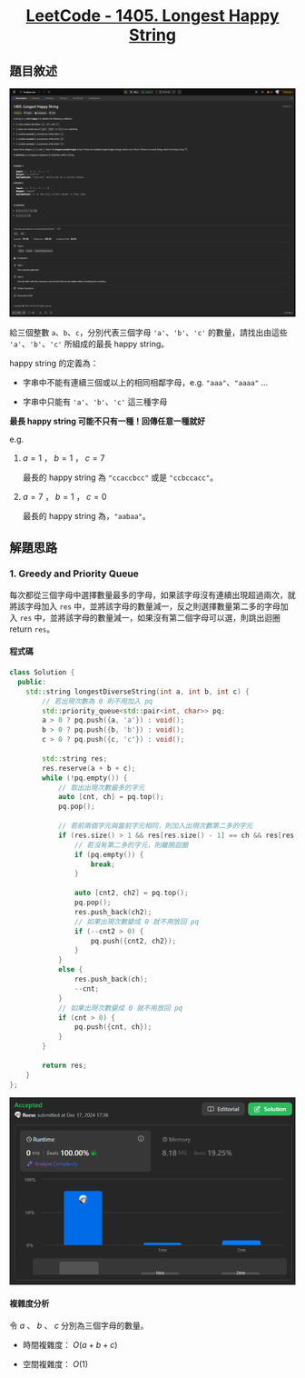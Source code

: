 # <center> [LeetCode - 1405. Longest Happy String](https://leetcode.com/problems/longest-happy-string/description/) </center>

## 題目敘述

[![](https://raw.githubusercontent.com/reese60525/ForPicGo/main/Pictures/20241217170008995.png)](https://raw.githubusercontent.com/reese60525/ForPicGo/main/Pictures/20241217170008995.png)

給三個整數 `a`、`b`、`c`，分別代表三個字母 `'a'`、`'b'`、`'c'` 的數量，請找出由這些 `'a'`、`'b'`、`'c'` 所組成的最長 happy string。

happy string 的定義為：

- 字串中不能有連續三個或以上的相同相鄰字母，e.g. `"aaa"`、`"aaaa"` ...

- 字串中只能有 `'a'`、`'b'`、`'c'` 這三種字母

**最長 happy string 可能不只有一種！回傳任意一種就好**

e.g.

1. $a = 1$ ， $b = 1$ ， $c = 7$

    最長的 happy string 為 `"ccaccbcc"` 或是 `"ccbccacc"`。

2. $a = 7$ ， $b = 1$ ， $c = 0$

    最長的 happy string 為，`"aabaa"`。

## 解題思路

### 1. Greedy and Priority Queue

每次都從三個字母中選擇數量最多的字母，如果該字母沒有連續出現超過兩次，就將該字母加入 `res` 中，並將該字母的數量減一，反之則選擇數量第二多的字母加入 `res` 中，並將該字母的數量減一，如果沒有第二個字母可以選，則跳出迴圈 return  `res`。

#### 程式碼

```cpp {.line-numbers}
class Solution {
  public:
    std::string longestDiverseString(int a, int b, int c) {
        // 若出現次數為 0 則不用加入 pq
        std::priority_queue<std::pair<int, char>> pq;
        a > 0 ? pq.push({a, 'a'}) : void();
        b > 0 ? pq.push({b, 'b'}) : void();
        c > 0 ? pq.push({c, 'c'}) : void();

        std::string res;
        res.reserve(a + b + c);
        while (!pq.empty()) {
            // 取出出現次數最多的字元
            auto [cnt, ch] = pq.top();
            pq.pop();

            // 若前兩個字元與當前字元相同，則加入出現次數第二多的字元
            if (res.size() > 1 && res[res.size() - 1] == ch && res[res.size() - 2] == ch) {
                // 若沒有第二多的字元，則離開迴圈
                if (pq.empty()) {
                    break;
                }

                auto [cnt2, ch2] = pq.top();
                pq.pop();
                res.push_back(ch2);
                // 如果出現次數變成 0 就不用放回 pq
                if (--cnt2 > 0) {
                    pq.push({cnt2, ch2});
                }
            }
            else {
                res.push_back(ch);
                --cnt;
            }
            // 如果出現次數變成 0 就不用放回 pq
            if (cnt > 0) {
                pq.push({cnt, ch});
            }
        }

        return res;
    }
};
```

[![](https://raw.githubusercontent.com/reese60525/ForPicGo/main/Pictures/20241217174241472.png)](https://raw.githubusercontent.com/reese60525/ForPicGo/main/Pictures/20241217174241472.png)

#### 複雜度分析

令 $a$ 、 $b$ 、 $c$ 分別為三個字母的數量。

- 時間複雜度： $O(a + b + c)$

- 空間複雜度： $O(1)$
